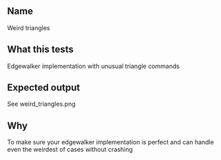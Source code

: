 ## Name
Weird triangles

## What this tests
Edgewalker implementation with unusual triangle commands

## Expected output
See weird_triangles.png

## Why
To make sure your edgewalker implementation is perfect and can handle even the weirdest of cases without crashing
